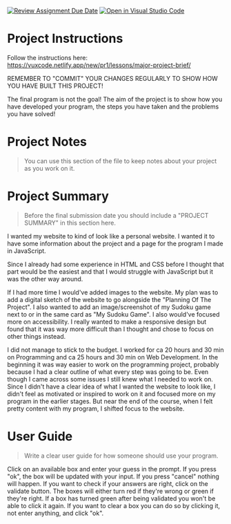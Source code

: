 [![Review Assignment Due Date](https://classroom.github.com/assets/deadline-readme-button-22041afd0340ce965d47ae6ef1cefeee28c7c493a6346c4f15d667ab976d596c.svg)](https://classroom.github.com/a/zon3mdIg)
[![Open in Visual Studio Code](https://classroom.github.com/assets/open-in-vscode-2e0aaae1b6195c2367325f4f02e2d04e9abb55f0b24a779b69b11b9e10269abc.svg)](https://classroom.github.com/online_ide?assignment_repo_id=18869983&assignment_repo_type=AssignmentRepo)
# Project Instructions
Follow the instructions here: https://vuxcode.netlify.app/new/pr1/lessons/major-project-brief/

REMEMBER TO "COMMIT" YOUR CHANGES REGULARLY TO SHOW HOW YOU HAVE BUILT THIS PROJECT! 

The final program is not the goal! The aim of the project is to show how you have developed your program, the steps you have taken and the problems you have solved!

# Project Notes

> You can use this section of the file to keep notes about your project as you work on it.

# Project Summary

> Before the final submission date you should include a "PROJECT SUMMARY" in this section here. 

I wanted my website to kind of look like a personal website. I wanted it to have some information about the project and a page for the program I made in JavaScript.

Since I already had some experience in HTML and CSS before I thought that part would be the easiest and that I would struggle with JavaScript but it was the other way around.

If I had more time I would've added images to the website. My plan was to add a digital sketch of the website to go alongside the "Planning Of The Project". I also wanted to add an image/screenshot of my Sudoku game next to or in the same card as "My Sudoku Game". I also would've focused more on accessibility. I really wanted to make a responsive design but found that it was way more difficult than I thought and chose to focus on other things instead.

I did not manage to stick to the budget. I worked for ca 20 hours and 30 min on Programming and ca 25 hours and 30 min on Web Development. In the beginning it was way easier to work on the programming project, probably because I had a clear outline of what every step was going to be. Even though I came across some issues I still knew what I needed to work on. Since I didn't have a clear idea of what I wanted the website to look like, I didn't feel as motivated or inspired to work on it and focused more on my program in the earlier stages. But near the end of the course, when I felt pretty content with my program, I shifted focus to the website.

# User Guide

> Write a clear user guide for how someone should use your program.

Click on an available box and enter your guess in the prompt. If you press "ok", the box will be updated with your input. If you press "cancel" nothing will happen. If you want to check if your answers are right, click on the validate button. The boxes will either turn red if they're wrong or green if they're right. If a box has turned green after being validated you won't be able to click it again. If you want to clear a box you can do so by clicking it, not enter anything, and click "ok".
